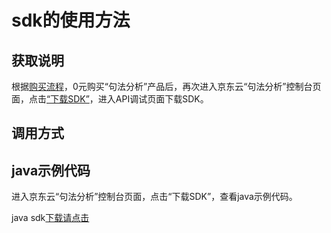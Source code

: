 # **sdk的使用方法**

## 获取说明 
根据[购买流程](../Pricing/Purchase-Process.md)，0元购买“句法分析”产品后，再次进入京东云“句法分析”控制台页面，点击[“下载SDK”](https://jdai.oss.cn-north-1.jcloudcs.com/aisdk/sdk/java.zip)，进入API调试页面下载SDK。

## 调用方式

## java示例代码
进入京东云“句法分析”控制台页面，点击“下载SDK”，查看java示例代码。

java sdk[下载请点击](https://jdai.oss.cn-north-1.jcloudcs.com/aisdk/sdk/java.zip)

